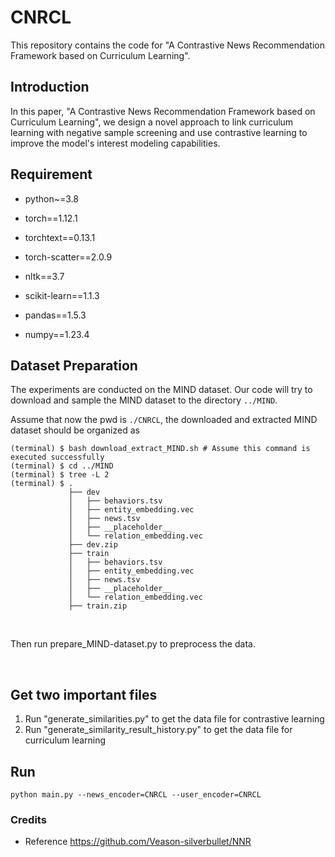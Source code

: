 # CNRCL

This repository contains the code for "A Contrastive News Recommendation Framework based on Curriculum Learning".

## Introduction

In this paper, "A Contrastive News Recommendation Framework based on Curriculum Learning", we design a novel approach to link curriculum learning with negative sample screening and use contrastive learning to improve the model's interest modeling capabilities.

## Requirement

- python~=3.8

- torch==1.12.1

- torchtext==0.13.1

- torch-scatter==2.0.9

- nltk==3.7 

- scikit-learn==1.1.3 

- pandas==1.5.3

- numpy==1.23.4 



## Dataset Preparation

The experiments are conducted on the MIND dataset. Our code will try to download and sample the MIND dataset to the directory `../MIND`.

Assume that now the pwd is `./CNRCL`, the downloaded and extracted MIND dataset should be organized as

    (terminal) $ bash download_extract_MIND.sh # Assume this command is executed successfully
    (terminal) $ cd ../MIND
    (terminal) $ tree -L 2
    (terminal) $ .
                 ├── dev
                 │   ├── behaviors.tsv
                 │   ├── entity_embedding.vec
                 │   ├── news.tsv
                 │   ├── __placeholder__
                 │   └── relation_embedding.vec
                 ├── dev.zip
                 ├── train
                 │   ├── behaviors.tsv
                 │   ├── entity_embedding.vec
                 │   ├── news.tsv
                 │   ├── __placeholder__
                 │   └── relation_embedding.vec
                 ├── train.zip
    
<br/>

Then run prepare_MIND-dataset.py to preprocess the data.

<br/>

##  Get two important files

1. Run "generate_similarities.py" to get the data file for contrastive learning
2. Run "generate_similarity_result_history.py" to get the data file for curriculum learning

## Run

<pre><code>python main.py --news_encoder=CNRCL --user_encoder=CNRCL</code></pre>


### Credits
- Reference https://github.com/Veason-silverbullet/NNR
